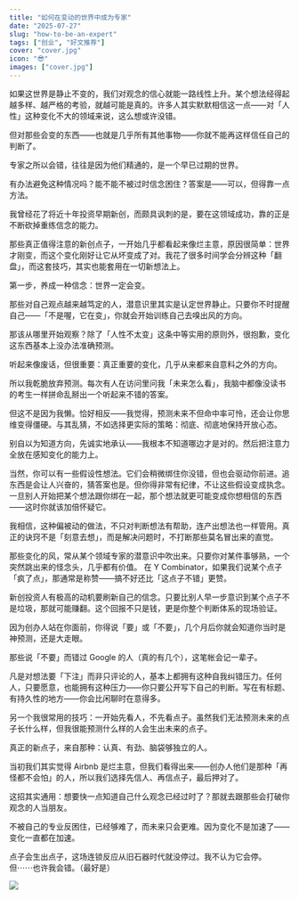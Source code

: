 ```yaml
---
title: "如何在变动的世界中成为专家"
date: "2025-07-27"
slug: "how-to-be-an-expert"
tags: ["创业", "好文推荐"]
cover: "cover.jpg"
icon: "😎"
images: ["cover.jpg"]
---
```

如果这世界是静止不变的，我们对观念的信心就能一路线性上升。某个想法经得起越多样、越严格的考验，就越可能是真的。许多人其实默默相信这一点——对「人性」这种变化不大的领域来说，这么想或许没错。



但对那些会变的东西——也就是几乎所有其他事物——你就不能再这样信任自己的判断了。



专家之所以会错，往往是因为他们精通的，是一个早已过期的世界。



有办法避免这种情况吗？能不能不被过时信念困住？答案是——可以，但得靠一点方法。



我曾经花了将近十年投资早期新创，而颇具讽刺的是，要在这领域成功，靠的正是不断砍掉重练信念的能力。



那些真正值得注意的新创点子，一开始几乎都看起来像烂主意，原因很简单：世界才刚变，而这个变化刚好让它从坏变成了对。我花了很多时间学会分辨这种「翻盘」，而这套技巧，其实也能套用在一切新想法上。



第一步，养成一种信念：世界一定会变。



那些对自己观点越来越笃定的人，潜意识里其实是认定世界静止。只要你不时提醒自己——「不是喔，它在变」，你就会开始训练自己去嗅出风的方向。



那该从哪里开始观察？除了「人性不太变」这条中等实用的原则外，很抱歉，变化这东西基本上没办法准确预测。



听起来像废话，但很重要：真正重要的变化，几乎从来都来自意料之外的方向。



所以我乾脆放弃预测。每次有人在访问里问我「未来怎么看」，我脑中都像没读书的考生一样拼命乱掰出一个听起来不错的答案。



但这不是因为我懒。恰好相反——我觉得，预测未来不但命中率可怜，还会让你思维变得僵硬。与其乱猜，不如选择更实际的策略：彻底、彻底地保持开放心态。



别自以为知道方向，先诚实地承认——我根本不知道哪边才是对的。然后把注意力全放在感知变化的能力上。



当然，你可以有一些假设性想法。它们会稍微绑住你没错，但也会驱动你前进。追东西是会让人兴奋的，猜答案也是。但你得非常有纪律，不让这些假设变成执念。
一旦别人开始把某个想法跟你绑在一起，那个想法就更可能变成你想相信的东西——这时你就该加倍怀疑它。



我相信，这种偏被动的做法，不只对判断想法有帮助，连产出想法也一样管用。真正的诀窍不是「刻意去想」，而是解决问题时，不打断那些莫名冒出来的直觉。



那些变化的风，常从某个领域专家的潜意识中吹出来。只要你对某件事够熟，一个突然跳出来的怪念头，几乎都有价值。
在 Y Combinator，如果我们说某个点子「疯了点」，那通常是称赞——搞不好还比「这点子不错」更赞。



新创投资人有极高的动机要刷新自己的信念。只要比别人早一步意识到某个点子不是垃圾，那就可能赚翻。这个回报不只是钱，更是你整个判断体系的现场验证。



因为创办人站在你面前，你得说「要」或「不要」，几个月后你就会知道你当时是神预测，还是大走眼。



那些说「不要」而错过 Google 的人（真的有几个），这笔帐会记一辈子。



凡是对想法要「下注」而非只评论的人，基本上都拥有这种自我纠错压力。任何人，只要愿意，也能拥有这种压力——你只要公开写下自己的判断。写在有标题、有持久性的地方——你会比闲聊时在意得多。



另一个我很常用的技巧：一开始先看人，不先看点子。虽然我们无法预测未来的点子长什么样，但我很能预测什么样的人会生出未来的点子。



真正的新点子，来自那种：认真、有劲、脑袋够独立的人。



当初我们其实觉得 Airbnb 是烂主意，但我们看得出来——创办人他们是那种「再怪都不会怕」的人，所以我们选择先信人、再信点子，最后押对了。



这招其实通用：想要快一点知道自己什么观念已经过时了？那就去跟那些会打破你观念的人当朋友。



不被自己的专业反困住，已经够难了，而未来只会更难。因为变化不是加速了——变化一直都在加速。



点子会生出点子，这场连锁反应从旧石器时代就没停过。我不认为它会停。
但⋯⋯也许我会错。（最好是）




![](https://prod-files-secure.s3.us-west-2.amazonaws.com/112d0858-5090-4d34-a606-b75eb8d65fd2/46476355-9cf3-4e99-9b7a-3531bc426380/1000202064.png?X-Amz-Algorithm=AWS4-HMAC-SHA256&X-Amz-Content-Sha256=UNSIGNED-PAYLOAD&X-Amz-Credential=ASIAZI2LB466Y2ZRRGOM%2F20250727%2Fus-west-2%2Fs3%2Faws4_request&X-Amz-Date=20250727T172955Z&X-Amz-Expires=3600&X-Amz-Security-Token=IQoJb3JpZ2luX2VjEE4aCXVzLXdlc3QtMiJGMEQCIC%2BPgEGss%2BWsQtHQ%2B8V241JiJ%2BlVQjD47X6Vj2vyeprvAiAam0yItX02RfznMlFWxyRlFQuD0ugEIK2yNdCOy4D7qSr%2FAwh3EAAaDDYzNzQyMzE4MzgwNSIM1b858gqKeBLOtzO4KtwDPhk5vvZt7jFcwoi%2BVJ4SDXbR2Jfav5sfFPtfnV8z4%2BTHxkDU7OtMPhTOd65qGknH46j5HQNTc%2BEP4dOd%2Fns6rMtog4uQUsnkYB0REXbwPgOAmzyVCPMfn5eol4R4hyLWxKdXZbmOf%2FFfmIO9NHIVzYsTbiUvlKkrA7a7fu6tKTKwWbD3Uv1C3Hy2yJv%2BBiWydVjmBv0Ye73DqrTsm5Ps48Y%2F8BlN1tzDuL3bV0bJUvd6KX2C4NED%2FvSR1lrTgRYAcXqcMZ5cOt3fU0EWpyo57yGxKfD7EdlSLdDDeZdnRcmKwppawBmkY60y78Q5y8CbFfLfVeU0NBOV0P4jQmoH4emqzgZYPJEEQZzD8tLOBAVcsFSVaskvg3SbpimENyzlrsb3pNsXxXJjeui8qwiYKGhlsysV7j%2F9QLkF%2BGzIm1i2Sl2yJRhiGr045VTtCRPK4B10c43uXd4Mqa0k44PtradL1A2r1TQ5kPLbCiOjq4o2EYGzsro4QQpnyhwYIbZ7RpNgkTlH0qEbjvRNu4dc3n36%2Bv12rY9if%2FGYkw9yLZrckt4BIHOFyYp31CL3RsCI0ki5KxnOMRxouz4%2BivdfoMC1dRdg9kfWEDJXmgFio%2BWjdKKyAtt%2BmBvFBmEwkOWYxAY6pgFDZdekihfybYMpz0zvIlazc69DcPKX02zyqjfSj%2FzrQEYSankhyp1uqMEyFk0jZGYj2Fk1%2FedschHEgmhcW3ftNbfTnhskioErX%2FS1x1%2FT5Hl8jiNF6xZRiQ2V1ziFPVwMwKYnuDH%2F6ym4Q8JekmFk%2Fm7C%2BoAB6FdDdlWuFxf8OI868AaPAY4HSfJSvduIbqlsfT1tZLy2F5muDdqsi6koOHzF3ZZo&X-Amz-Signature=f30e5fcd265b1e8c84eaf2323afa1d07517814b4fd5ff7ed6f0bfac6956c65cb&X-Amz-SignedHeaders=host&x-amz-checksum-mode=ENABLED&x-id=GetObject)

